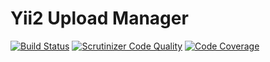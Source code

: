 Yii2 Upload Manager
===================

[![Build Status](https://travis-ci.org/herroffizier/yii2-upload-manager.svg?branch=master)](https://travis-ci.org/herroffizier/yii2-upload-manager) [![Scrutinizer Code Quality](https://scrutinizer-ci.com/g/herroffizier/yii2-upload-manager/badges/quality-score.png?b=master)](https://scrutinizer-ci.com/g/herroffizier/yii2-upload-manager/?branch=master) [![Code Coverage](https://scrutinizer-ci.com/g/herroffizier/yii2-upload-manager/badges/coverage.png?b=master)](https://scrutinizer-ci.com/g/herroffizier/yii2-upload-manager/?branch=master)